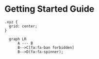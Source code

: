 # Getting Started Guide

```
.xyz {
  grid: center;
}
```

```mermaid
  graph LR
      A --- B
      B-->C[fa:fa-ban forbidden]
      B-->D(fa:fa-spinner);

```
